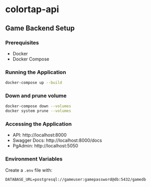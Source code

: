 # colortap-api

## Game Backend Setup

### Prerequisites
- Docker
- Docker Compose

### Running the Application
```bash
docker-compose up --build
```
### Down and prune volume
```bash
docker-compose down --volumes
docker system prune --volumes
```

### Accessing the Application
- API: http://localhost:8000
- Swagger Docs: http://localhost:8000/docs
- PgAdmin: http://localhost:5050

### Environment Variables
Create a `.env` file with:
```
DATABASE_URL=postgresql://gameuser:gamepassword@db:5432/gamedb
```
